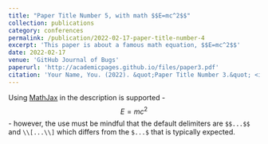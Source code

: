 ```yaml
---
title: "Paper Title Number 5, with math $$E=mc^2$$"
collection: publications
category: conferences
permalink: /publication/2022-02-17-paper-title-number-4
excerpt: 'This paper is about a famous math equation, $$E=mc^2$$'
date: 2022-02-17
venue: 'GitHub Journal of Bugs'
paperurl: 'http://academicpages.github.io/files/paper3.pdf'
citation: 'Your Name, You. (2022). &quot;Paper Title Number 3.&quot; <i>GitHub Journal of Bugs</i>. 1(3).'
---
```


Using [MathJax](https://www.mathjax.org/) in the description is supported - $$E=mc^2$$ - however, the use must be mindful that the default delimiters are `$$...$$` and `\\[...\\]` which differs from the `$...$` that is typically expected.
